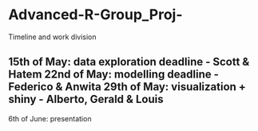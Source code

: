 # Advanced-R-Group_Proj-

Timeline and work division

15th of May: data exploration deadline - Scott & Hatem
22nd of May: modelling deadline - Federico & Anwita
29th of May: visualization + shiny - Alberto, Gerald & Louis
--
6th of June: presentation
